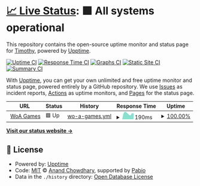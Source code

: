 # [📈 Live Status](https://Timothy156.github.io/check): <!--live status--> **🟩 All systems operational**

This repository contains the open-source uptime monitor and status page for [Timothy](https://Timothy156.github.io/check), powered by [Upptime](https://github.com/upptime/upptime).

[![Uptime CI](https://github.com/Timothy156/check/workflows/Uptime%20CI/badge.svg)](https://github.com/Timothy156/check/actions?query=workflow%3A%22Uptime+CI%22)
[![Response Time CI](https://github.com/Timothy156/check/workflows/Response%20Time%20CI/badge.svg)](https://github.com/Timothy156/check/actions?query=workflow%3A%22Response+Time+CI%22)
[![Graphs CI](https://github.com/Timothy156/check/workflows/Graphs%20CI/badge.svg)](https://github.com/Timothy156/check/actions?query=workflow%3A%22Graphs+CI%22)
[![Static Site CI](https://github.com/Timothy156/check/workflows/Static%20Site%20CI/badge.svg)](https://github.com/Timothy156/check/actions?query=workflow%3A%22Static+Site+CI%22)
[![Summary CI](https://github.com/Timothy156/check/workflows/Summary%20CI/badge.svg)](https://github.com/Timothy156/check/actions?query=workflow%3A%22Summary+CI%22)

With [Upptime](https://upptime.js.org), you can get your own unlimited and free uptime monitor and status page, powered entirely by a GitHub repository. We use [Issues](https://github.com/Timothy156/check/issues) as incident reports, [Actions](https://github.com/Timothy156/check/actions) as uptime monitors, and [Pages](https://Timothy156.github.io/check) for the status page.

<!--start: status pages-->
<!-- This summary is generated by Upptime (https://github.com/upptime/upptime) -->
<!-- Do not edit this manually, your changes will be overwritten -->
<!-- prettier-ignore -->
| URL | Status | History | Response Time | Uptime |
| --- | ------ | ------- | ------------- | ------ |
| <img alt="" src="https://icons.duckduckgo.com/ip3/woagames.onrender.com.ico" height="13"> [WoA Games](https://woagames.onrender.com) | 🟩 Up | [wo-a-games.yml](https://github.com/Timothy156/check/commits/HEAD/history/wo-a-games.yml) | <details><summary><img alt="Response time graph" src="./graphs/wo-a-games/response-time-week.png" height="20"> 190ms</summary><br><a href="https://Timothy156.github.io/check/history/wo-a-games"><img alt="Response time 413" src="https://img.shields.io/endpoint?url=https%3A%2F%2Fraw.githubusercontent.com%2FTimothy156%2Fcheck%2FHEAD%2Fapi%2Fwo-a-games%2Fresponse-time.json"></a><br><a href="https://Timothy156.github.io/check/history/wo-a-games"><img alt="24-hour response time 195" src="https://img.shields.io/endpoint?url=https%3A%2F%2Fraw.githubusercontent.com%2FTimothy156%2Fcheck%2FHEAD%2Fapi%2Fwo-a-games%2Fresponse-time-day.json"></a><br><a href="https://Timothy156.github.io/check/history/wo-a-games"><img alt="7-day response time 190" src="https://img.shields.io/endpoint?url=https%3A%2F%2Fraw.githubusercontent.com%2FTimothy156%2Fcheck%2FHEAD%2Fapi%2Fwo-a-games%2Fresponse-time-week.json"></a><br><a href="https://Timothy156.github.io/check/history/wo-a-games"><img alt="30-day response time 413" src="https://img.shields.io/endpoint?url=https%3A%2F%2Fraw.githubusercontent.com%2FTimothy156%2Fcheck%2FHEAD%2Fapi%2Fwo-a-games%2Fresponse-time-month.json"></a><br><a href="https://Timothy156.github.io/check/history/wo-a-games"><img alt="1-year response time 413" src="https://img.shields.io/endpoint?url=https%3A%2F%2Fraw.githubusercontent.com%2FTimothy156%2Fcheck%2FHEAD%2Fapi%2Fwo-a-games%2Fresponse-time-year.json"></a></details> | <details><summary><a href="https://Timothy156.github.io/check/history/wo-a-games">100.00%</a></summary><a href="https://Timothy156.github.io/check/history/wo-a-games"><img alt="All-time uptime 99.08%" src="https://img.shields.io/endpoint?url=https%3A%2F%2Fraw.githubusercontent.com%2FTimothy156%2Fcheck%2FHEAD%2Fapi%2Fwo-a-games%2Fuptime.json"></a><br><a href="https://Timothy156.github.io/check/history/wo-a-games"><img alt="24-hour uptime 100.00%" src="https://img.shields.io/endpoint?url=https%3A%2F%2Fraw.githubusercontent.com%2FTimothy156%2Fcheck%2FHEAD%2Fapi%2Fwo-a-games%2Fuptime-day.json"></a><br><a href="https://Timothy156.github.io/check/history/wo-a-games"><img alt="7-day uptime 100.00%" src="https://img.shields.io/endpoint?url=https%3A%2F%2Fraw.githubusercontent.com%2FTimothy156%2Fcheck%2FHEAD%2Fapi%2Fwo-a-games%2Fuptime-week.json"></a><br><a href="https://Timothy156.github.io/check/history/wo-a-games"><img alt="30-day uptime 99.08%" src="https://img.shields.io/endpoint?url=https%3A%2F%2Fraw.githubusercontent.com%2FTimothy156%2Fcheck%2FHEAD%2Fapi%2Fwo-a-games%2Fuptime-month.json"></a><br><a href="https://Timothy156.github.io/check/history/wo-a-games"><img alt="1-year uptime 99.08%" src="https://img.shields.io/endpoint?url=https%3A%2F%2Fraw.githubusercontent.com%2FTimothy156%2Fcheck%2FHEAD%2Fapi%2Fwo-a-games%2Fuptime-year.json"></a></details>

<!--end: status pages-->

[**Visit our status website →**](https://Timothy156.github.io/check)

## 📄 License

- Powered by: [Upptime](https://github.com/upptime/upptime)
- Code: [MIT](./LICENSE) © [Anand Chowdhary](https://anandchowdhary.com), supported by [Pabio](https://pabio.com)
- Data in the `./history` directory: [Open Database License](https://opendatacommons.org/licenses/odbl/1-0/)
